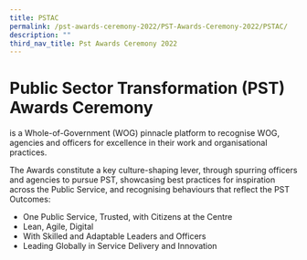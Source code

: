 ```yaml
---
title: PSTAC
permalink: /pst-awards-ceremony-2022/PST-Awards-Ceremony-2022/PSTAC/
description: ""
third_nav_title: Pst Awards Ceremony 2022
---
```




# Public Sector Transformation (PST) Awards Ceremony # 
 is a Whole-of-Government (WOG) pinnacle platform to recognise WOG, agencies and officers for excellence in their work and organisational practices. 

The Awards constitute a key culture-shaping lever, through spurring officers and agencies to pursue PST, showcasing best practices for inspiration across the Public Service, and recognising behaviours that reflect the PST Outcomes:

* One Public Service, Trusted, with Citizens at the Centre
* Lean, Agile, Digital
* With Skilled and Adaptable Leaders and Officers
* Leading Globally in Service Delivery and Innovation